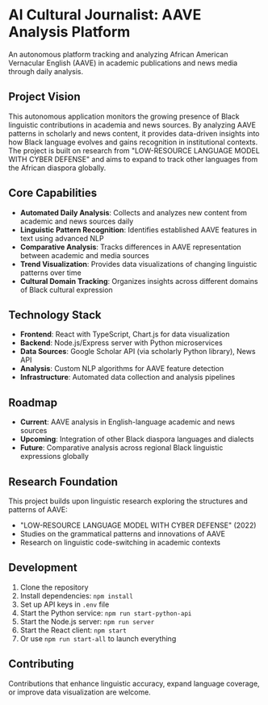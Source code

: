 # AI Cultural Journalist: AAVE Analysis Platform

An autonomous platform tracking and analyzing African American Vernacular English (AAVE) in academic publications and news media through daily analysis.

## Project Vision

This autonomous application monitors the growing presence of Black linguistic contributions in academia and news sources. By analyzing AAVE patterns in scholarly and news content, it provides data-driven insights into how Black language evolves and gains recognition in institutional contexts. The project is built on research from "LOW-RESOURCE LANGUAGE MODEL WITH CYBER DEFENSE" and aims to expand to track other languages from the African diaspora globally.

## Core Capabilities

- **Automated Daily Analysis**: Collects and analyzes new content from academic and news sources daily
- **Linguistic Pattern Recognition**: Identifies established AAVE features in text using advanced NLP
- **Comparative Analysis**: Tracks differences in AAVE representation between academic and media sources
- **Trend Visualization**: Provides data visualizations of changing linguistic patterns over time
- **Cultural Domain Tracking**: Organizes insights across different domains of Black cultural expression

## Technology Stack

- **Frontend**: React with TypeScript, Chart.js for data visualization
- **Backend**: Node.js/Express server with Python microservices
- **Data Sources**: Google Scholar API (via scholarly Python library), News API
- **Analysis**: Custom NLP algorithms for AAVE feature detection
- **Infrastructure**: Automated data collection and analysis pipelines

## Roadmap

- **Current**: AAVE analysis in English-language academic and news sources
- **Upcoming**: Integration of other Black diaspora languages and dialects
- **Future**: Comparative analysis across regional Black linguistic expressions globally

## Research Foundation

This project builds upon linguistic research exploring the structures and patterns of AAVE:

- "LOW-RESOURCE LANGUAGE MODEL WITH CYBER DEFENSE" (2022)
- Studies on the grammatical patterns and innovations of AAVE
- Research on linguistic code-switching in academic contexts

## Development

1. Clone the repository
2. Install dependencies: `npm install`
3. Set up API keys in `.env` file
4. Start the Python service: `npm run start-python-api`
5. Start the Node.js server: `npm run server`
6. Start the React client: `npm start`
7. Or use `npm run start-all` to launch everything

## Contributing

Contributions that enhance linguistic accuracy, expand language coverage, or improve data visualization are welcome.